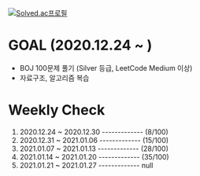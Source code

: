 [![Solved.ac프로필](http://mazassumnida.wtf/api/v2/generate_badge?boj=january)](https://solved.ac/january)

#  GOAL (2020.12.24 ~ )
<ul>
  <li>
    BOJ 100문제 풀기 (Silver 등급, LeetCode Medium 이상)
  </li>
  <li>
    자료구조, 알고리즘 복습
  </li>
</ul>

#  Weekly Check
<ol>
  <li>
    2020.12.24 ~ 2020.12.30 ------------- (8/100)
  </li>
    <li>
    2020.12.31 ~ 2021.01.06 ------------- (15/100)
  </li>
  <li>
    2021.01.07 ~ 2021.01.13 ------------- (28/100)
  </li>
  <li>
    2021.01.14 ~ 2021.01.20 ------------- (35/100)
  </li>
    <li>
    2021.01.21 ~ 2021.01.27 ------------- null
  </li>
</ol>
